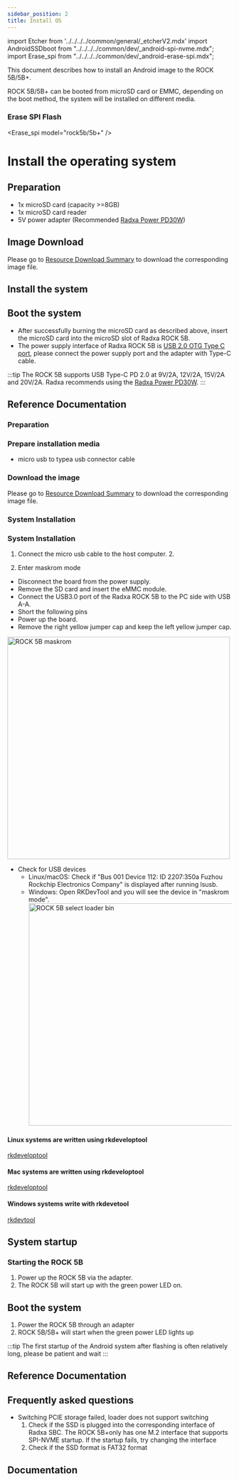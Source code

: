 ```yaml
---
sidebar_position: 2
title: Install OS
---
```


import Etcher from '../../../../common/general/\_etcherV2.mdx'
import AndroidSSDboot from "../../../../common/dev/\_android-spi-nvme.mdx";
import Erase_spi from "../../../../common/dev/\_android-erase-spi.mdx";

This document describes how to install an Android image to the ROCK 5B/5B+.

ROCK 5B/5B+ can be booted from microSD card or EMMC, depending on the boot method, the system will be installed on different media.

### Erase SPI Flash

<Erase_spi model="rock5b/5b+" />

<Tabs queryString="target">

<TabItem value="microsd" label="Install system to microSD card">

# Install the operating system

## Preparation

- 1x microSD card (capacity >=8GB)
- 1x microSD card reader
- 5V power adapter (Recommended [Radxa Power PD30W](/accessories/pd_30w))

## Image Download

Please go to [Resource Download Summary](./download) to download the corresponding image file.

## Install the system

<Etcher model="rock5b" />

## Boot the system

- After successfully burning the microSD card as described above, insert the microSD card into the microSD slot of Radxa ROCK 5B.
- The power supply interface of Radxa ROCK 5B is [USB 2.0 OTG Type C port](/rock5/rock5b/hardware-design/hardware-interface), please connect the power supply port and the adapter with Type-C cable.

:::tip
The ROCK 5B supports USB Type-C PD 2.0 at 9V/2A, 12V/2A, 15V/2A and 20V/2A. Radxa recommends using the [Radxa Power PD30W](/accessories/pd_30w).
:::

## Reference Documentation

</TabItem>

<TabItem value="emmc" label="Installing the system to eMMC">

### Preparation

### Prepare installation media

- micro usb to typea usb connector cable

### Download the image

Please go to [Resource Download Summary](./download) to download the corresponding image file.

### System Installation

### System Installation

1. Connect the micro usb cable to the host computer. 2.

2. Enter maskrom mode

- Disconnect the board from the power supply.
- Remove the SD card and insert the eMMC module.
- Connect the USB3.0 port of the Radxa ROCK 5B to the PC side with USB A-A.
- Short the following pins
- Power up the board.
- Remove the right yellow jumper cap and keep the left yellow jumper cap.

<img src="/img/rock5b/rock-5b-maskrom-01.webp" alt="ROCK 5B maskrom" width="500" />

- Check for USB devices
  - Linux/macOS: Check if "Bus 001 Device 112: ID 2207:350a Fuzhou Rockchip Electronics Company" is displayed after running lsusb.
  - Windows: Open RKDevTool and you will see the device in "maskrom mode".
    <img src="/img/rock5b/rock-5b-select-loader-bin.webp" alt="ROCK 5B select loader bin" width="500" />

<Tabs queryString="target">

<TabItem value="linux" label="Linux">

#### Linux systems are written using rkdeveloptool

[rkdeveloptool](../../low-level-dev/maskrom/linux)

</TabItem>

<TabItem value="mac" label="Mac">

#### Mac systems are written using rkdeveloptool

[rkdeveloptool](../../low-level-dev/maskrom/mac-os)

</TabItem>

<TabItem value="windows" label="Windows">

#### Windows systems write with rkdevetool

[rkdevtool](/rock5/rock5b/low-level-dev/maskrom/windows)

</TabItem>

</Tabs>

## System startup

### Starting the ROCK 5B

1. Power up the ROCK 5B via the adapter.
2. The ROCK 5B will start up with the green power LED on.

</TabItem>

<TabItem value="spi-nvme" label="Install system to SPI-NVME">

<AndroidSSDboot model="rock5b" />

## Boot the system

1. Power the ROCK 5B through an adapter
2. ROCK 5B/5B+ will start when the green power LED lights up

:::tip
The first startup of the Android system after flashing is often relatively long, please be patient and wait
:::

## Reference Documentation

</TabItem>

</Tabs>

## Frequently asked questions

- Switching PCIE storage failed, loader does not support switching
  1. Check if the SSD is plugged into the corresponding interface of Radxa SBC. The ROCK 5B+only has one M.2 interface that supports SPI-NVME startup. If the startup fails, try changing the interface
  2. Check if the SSD format is FAT32 format

## Documentation
